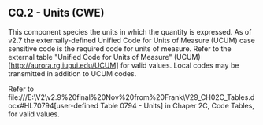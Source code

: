 ## CQ.2 - Units (CWE)

This component species the units in which the quantity is expressed. As of v2.7 the externally-defined Unified Code for Units of Measure (UCUM) case sensitive code is the required code for units of measure. Refer to the external table "Unified Code for Units of Measure" (UCUM) [http://aurora.rg.iupui.edu/UCUM] for valid values. Local codes may be transmitted in addition to UCUM codes.

Refer to file:///E:\V2\v2.9%20final%20Nov%20from%20Frank\V29_CH02C_Tables.docx#HL70794[user-defined Table 0794 - Units] in Chaper 2C, Code Tables, for valid values.
